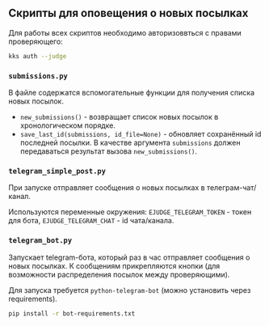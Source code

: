 ## Скрипты для оповещения о новых посылках

Для работы всех скриптов необходимо авторизоввться с правами проверяющего:

```bash
kks auth --judge
```

### `submissions.py`

В файле содержатся вспомогательные функции для получения списка новых посылок.

- `new_submissions()` - возвращает список новых посылок в хронологическом порядке.
- `save_last_id(submissions, id_file=None)` - обновляет сохранённый id последней посылки. В качестве аргумента `submissions` должен передаваться результат вызова `new_submissions()`.

### `telegram_simple_post.py`

При запуске отправляет сообщения о новых посылках в телеграм-чат/канал.

Используются переменные окружения: `EJUDGE_TELEGRAM_TOKEN` - токен для бота, `EJUDGE_TELEGRAM_CHAT` - id чата/канала.

### `telegram_bot.py`

Запускает telegram-бота, который раз в час отправляет сообщения о новых посылках. К сообщениям прикрепляются кнопки (для возможности распределения посылок между проверяющими).

Для запуска требуется `python-telegram-bot` (можно установить через requirements).

```bash
pip install -r bot-requirements.txt
```
